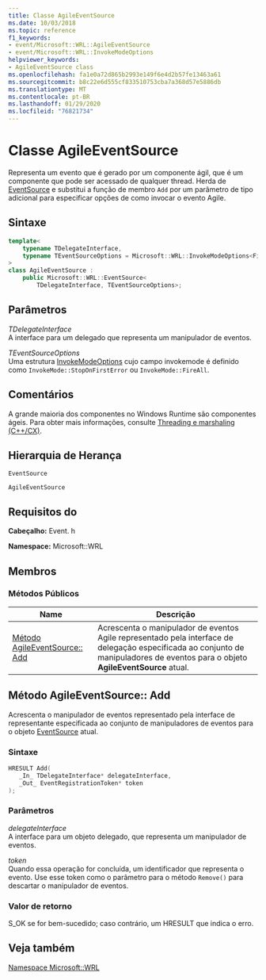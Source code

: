 ```yaml
---
title: Classe AgileEventSource
ms.date: 10/03/2018
ms.topic: reference
f1_keywords:
- event/Microsoft::WRL::AgileEventSource
- event/Microsoft::WRL::InvokeModeOptions
helpviewer_keywords:
- AgileEventSource class
ms.openlocfilehash: fa1e0a72d865b2993e149f6e4d2b57fe13463a61
ms.sourcegitcommit: b8c22e6d555cf833510753cba7a368d57e5886db
ms.translationtype: MT
ms.contentlocale: pt-BR
ms.lasthandoff: 01/29/2020
ms.locfileid: "76821734"
---
```

# <a name="agileeventsource-class"></a>Classe AgileEventSource

Representa um evento que é gerado por um componente ágil, que é um componente que pode ser acessado de qualquer thread. Herda de [EventSource](eventsource-class.md) e substitui a função de membro `Add` por um parâmetro de tipo adicional para especificar opções de como invocar o evento Agile.

## <a name="syntax"></a>Sintaxe

```cpp
template<
    typename TDelegateInterface,
    typename TEventSourceOptions = Microsoft::WRL::InvokeModeOptions<FireAll>
>
class AgileEventSource :
    public Microsoft::WRL::EventSource<
        TDelegateInterface, TEventSourceOptions>;
```

## <a name="parameters"></a>Parâmetros

*TDelegateInterface*<br/>
A interface para um delegado que representa um manipulador de eventos.

*TEventSourceOptions*<br/>
Uma estrutura [InvokeModeOptions](invokemodeoptions-structure.md) cujo campo invokemode é definido como `InvokeMode::StopOnFirstError` ou `InvokeMode::FireAll`.

## <a name="remarks"></a>Comentários

A grande maioria dos componentes no Windows Runtime são componentes ágeis. Para obter mais informações, consulte [Threading e marshaling (C++/CX)](../../cppcx/threading-and-marshaling-c-cx.md).

## <a name="inheritance-hierarchy"></a>Hierarquia de Herança

`EventSource`

`AgileEventSource`

## <a name="requirements"></a>Requisitos do

**Cabeçalho:** Event. h

**Namespace:** Microsoft::WRL

## <a name="members"></a>Membros

### <a name="public-methods"></a>Métodos Públicos

|Name|Descrição|
|----------|-----------------|
|[Método AgileEventSource:: Add](#add)|Acrescenta o manipulador de eventos Agile representado pela interface de delegação especificada ao conjunto de manipuladores de eventos para o objeto **AgileEventSource** atual.|

## <a name="add"></a>Método AgileEventSource:: Add

Acrescenta o manipulador de eventos representado pela interface de representante especificada ao conjunto de manipuladores de eventos para o objeto [EventSource](eventsource-class.md) atual.

### <a name="syntax"></a>Sintaxe

```cpp
HRESULT Add(
   _In_ TDelegateInterface* delegateInterface,
   _Out_ EventRegistrationToken* token
);
```

### <a name="parameters"></a>Parâmetros

*delegateInterface*<br/>
A interface para um objeto delegado, que representa um manipulador de eventos.

*token*<br/>
Quando essa operação for concluída, um identificador que representa o evento. Use esse token como o parâmetro para o método `Remove()` para descartar o manipulador de eventos.

### <a name="return-value"></a>Valor de retorno

S_OK se for bem-sucedido; caso contrário, um HRESULT que indica o erro.

## <a name="see-also"></a>Veja também

[Namespace Microsoft::WRL](microsoft-wrl-namespace.md)